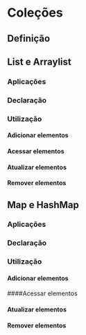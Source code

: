 # Coleções
## Definição
## List e Arraylist
### Aplicações
### Declaração
### Utilização
#### Adicionar elementos
#### Acessar elementos
#### Atualizar elementos
#### Remover elementos

## Map e HashMap
### Aplicações
### Declaração
### Utilização
#### Adicionar elementos
####Acessar elementos
#### Atualizar elementos
#### Remover elementos
